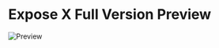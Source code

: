 # Expose X Full Version Preview
![Preview](https://cdn.discordapp.com/attachments/478040940649644033/493475066609401857/unknown.png)
